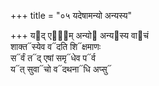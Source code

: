 +++
title = "०५ यदेषामन्यो अन्यस्य"

+++
य᳓द् एषा᳐म् अन्यो᳓ अन्य᳓स्य वा᳓चं  
शाक्त᳓स्येव व᳓दति शि᳓क्षमाणः  
स᳓र्वं त᳓द् एषां समृ᳓धेव प᳓र्व  
य᳓त् सुवा᳓चो व᳓दथना᳓धि अप्सु᳓